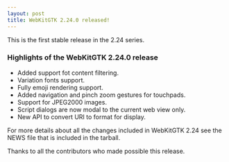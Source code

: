 ```yaml
---
layout: post
title: WebKitGTK 2.24.0 released!
---
```


This is the first stable release in the 2.24 series.

### Highlights of the WebKitGTK 2.24.0 release

 - Added support fot content filtering.
 - Variation fonts support.
 - Fully emoji rendering support.
 - Added navigation and pinch zoom gestures for touchpads.
 - Support for JPEG2000 images.
 - Script dialogs are now modal to the current web view only.
 - New API to convert URI to format for display.

For more details about all the changes included in WebKitGTK 2.24 see
the NEWS file that is included in the tarball.

Thanks to all the contributors who made possible this release.